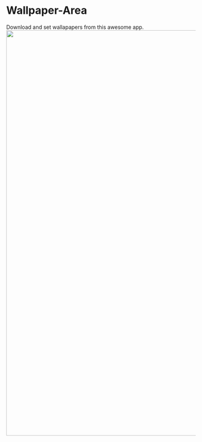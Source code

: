 # Wallpaper-Area
Download and set wallapapers from this awesome app.
<img src="app/sample.gif" height="1080" width="768">

